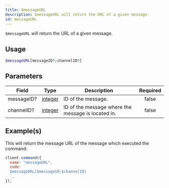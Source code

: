 ```yaml
---
title: $messageURL
description: $messageURL will return the URL of a given message.
id: messageURL
---
```


`$messageURL` will return the URL of a given message.

## Usage

```php
$messageURL[messageID?;channelID?]
```

## Parameters

| Field      | Type                                                                                                | Description                                        | Required |
| ---------- | --------------------------------------------------------------------------------------------------- | -------------------------------------------------- | :------: |
| messageID? | [integer](https://developer.mozilla.org/en-US/docs/Web/JavaScript/Reference/Global_Objects/Integer) | ID of the message.                                 |  false   |
| channelID? | [integer](https://developer.mozilla.org/en-US/docs/Web/JavaScript/Reference/Global_Objects/Integer) | ID of the message where the message is located in. |  false   |

## Example(s)

This will return the message URL of the message which executed the command:

```javascript
client.command({
  name: "messageURL",
  code: `
  $messageURL[$messageID;$channelID]
  `,
});
```
